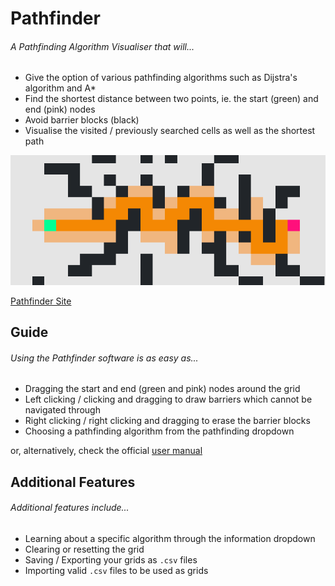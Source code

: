 # Pathfinder
###### A Pathfinding Algorithm Visualiser that will...
* Give the option of various pathfinding algorithms such as Dijstra's algorithm and A*
* Find the shortest distance between two points, ie. the start (green) and end (pink) nodes
* Avoid barrier blocks (black)
* Visualise the visited / previously searched cells as well as the shortest path

![Pathfinder Software](img/sample.PNG?raw=true "Pathfinder Example")

[Pathfinder Site](https://aidangp.github.io/Pathfinder)

## Guide
###### Using the Pathfinder software is as easy as...
* Dragging the start and end (green and pink) nodes around the grid
* Left clicking / clicking and dragging to draw barriers which cannot be navigated through
* Right clicking / right clicking and dragging to erase the barrier blocks
* Choosing a pathfinding algorithm from the pathfinding dropdown

or, alternatively, check the official [user manual](https://docs.google.com/document/d/1WBZ_LR7uRWKcieo_6fYzqHRyGkj8Rri6gmoB0qmEDA4/edit?usp=sharing)

## Additional Features
###### Additional features include...
* Learning about a specific algorithm through the information dropdown
* Clearing or resetting the grid
* Saving / Exporting your grids as `.csv` files
* Importing valid `.csv` files to be used as grids

